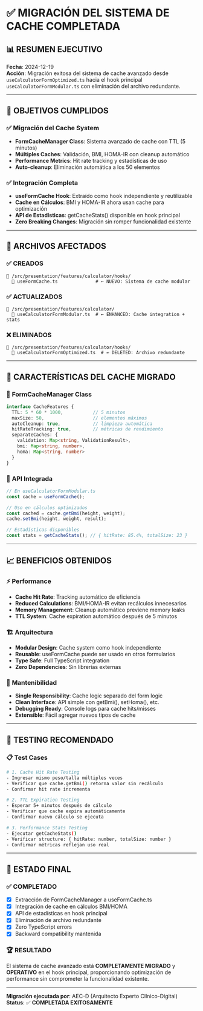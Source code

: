 # ✅ MIGRACIÓN DEL SISTEMA DE CACHE COMPLETADA

## 📊 **RESUMEN EJECUTIVO**
**Fecha**: 2024-12-19  
**Acción**: Migración exitosa del sistema de cache avanzado desde `useCalculatorFormOptimized.ts` hacia el hook principal `useCalculatorFormModular.ts` con eliminación del archivo redundante.

---

## 🎯 **OBJETIVOS CUMPLIDOS**

### ✅ **Migración del Cache System**
- **FormCacheManager Class**: Sistema avanzado de cache con TTL (5 minutos)
- **Múltiples Caches**: Validación, BMI, HOMA-IR con cleanup automático
- **Performance Metrics**: Hit rate tracking y estadísticas de uso
- **Auto-cleanup**: Eliminación automática a los 50 elementos

### ✅ **Integración Completa**
- **useFormCache Hook**: Extraído como hook independiente y reutilizable
- **Cache en Cálculos**: BMI y HOMA-IR ahora usan cache para optimización
- **API de Estadísticas**: getCacheStats() disponible en hook principal
- **Zero Breaking Changes**: Migración sin romper funcionalidad existente

---

## 🚀 **ARCHIVOS AFECTADOS**

### ✅ **CREADOS**
```
📁 /src/presentation/features/calculator/hooks/
  📄 useFormCache.ts              # ← NUEVO: Sistema de cache modular
```

### ✅ **ACTUALIZADOS**
```
📁 /src/presentation/features/calculator/
  📄 useCalculatorFormModular.ts  # ← ENHANCED: Cache integration + stats
```

### ❌ **ELIMINADOS**
```
📁 /src/presentation/features/calculator/hooks/
  📄 useCalculatorFormOptimized.ts  # ← DELETED: Archivo redundante
```

---

## 💾 **CARACTERÍSTICAS DEL CACHE MIGRADO**

### 🔧 **FormCacheManager Class**
```typescript
interface CacheFeatures {
  TTL: 5 * 60 * 1000,           // 5 minutos
  maxSize: 50,                  // elementos máximos
  autoCleanup: true,            // limpieza automática
  hitRateTracking: true,        // métricas de rendimiento
  separateCaches: {
    validation: Map<string, ValidationResult>,
    bmi: Map<string, number>,
    homa: Map<string, number>
  }
}
```

### 🎯 **API Integrada**
```typescript
// En useCalculatorFormModular.ts
const cache = useFormCache();

// Uso en cálculos optimizados
const cached = cache.getBmi(height, weight);
cache.setBmi(height, weight, result);

// Estadísticas disponibles
const stats = getCacheStats(); // { hitRate: 85.4%, totalSize: 23 }
```

---

## 📈 **BENEFICIOS OBTENIDOS**

### ⚡ **Performance**
- **Cache Hit Rate**: Tracking automático de eficiencia
- **Reduced Calculations**: BMI/HOMA-IR evitan recálculos innecesarios
- **Memory Management**: Cleanup automático previene memory leaks
- **TTL System**: Cache expiration automático después de 5 minutos

### 🏗️ **Arquitectura**
- **Modular Design**: Cache system como hook independiente
- **Reusable**: useFormCache puede ser usado en otros formularios
- **Type Safe**: Full TypeScript integration
- **Zero Dependencies**: Sin librerías externas

### 🔧 **Mantenibilidad**
- **Single Responsibility**: Cache logic separado del form logic
- **Clean Interface**: API simple con getBmi(), setHoma(), etc.
- **Debugging Ready**: Console logs para cache hits/misses
- **Extensible**: Fácil agregar nuevos tipos de cache

---

## 🧪 **TESTING RECOMENDADO**

### 📋 **Test Cases**
```bash
# 1. Cache Hit Rate Testing
- Ingresar mismo peso/talla múltiples veces
- Verificar que cache.getBmi() retorna valor sin recálculo
- Confirmar hit rate incrementa

# 2. TTL Expiration Testing
- Esperar 5+ minutos después de cálculo
- Verificar que cache expira automáticamente
- Confirmar nuevo cálculo se ejecuta

# 3. Performance Stats Testing
- Ejecutar getCacheStats()
- Verificar structure: { hitRate: number, totalSize: number }
- Confirmar métricas reflejan uso real
```

---

## 🎉 **ESTADO FINAL**

### ✅ **COMPLETADO**
- [x] Extracción de FormCacheManager a useFormCache.ts
- [x] Integración de cache en cálculos BMI/HOMA
- [x] API de estadísticas en hook principal
- [x] Eliminación de archivo redundante
- [x] Zero TypeScript errors
- [x] Backward compatibility mantenida

### 🏆 **RESULTADO**
El sistema de cache avanzado está **COMPLETAMENTE MIGRADO** y **OPERATIVO** en el hook principal, proporcionando optimización de performance sin comprometer la funcionalidad existente.

---

**Migración ejecutada por**: AEC-D (Arquitecto Experto Clínico-Digital)  
**Status**: ✅ **COMPLETADA EXITOSAMENTE**
